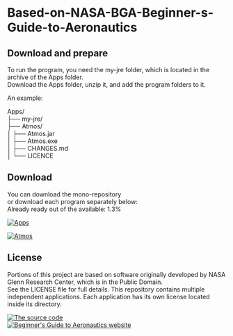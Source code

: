 # Based-on-NASA-BGA-Beginner-s-Guide-to-Aeronautics

## Download and prepare
To run the program, you need the my-jre folder, which is located in the archive of the Apps folder.  
Download the Apps folder, unzip it, and add the program folders to it.  

An example:  

Apps/  
├── my-jre/  
├── Atmos/  
│     ├── Atmos.jar  
│     ├── Atmos.exe  
│     ├── CHANGES.md  
│     └── LICENCE 


## Download
You can download the mono-repository  
or download each program separately below:  
Already ready out of the available: 1.3%

[![Apps](https://img.shields.io/badge/Download--Apps-gray)](https://github.com/UnclePuzzled/Based-on-NASA-BGA-Beginner-s-Guide-to-Aeronautics/blob/main/Apps.zip)  

[![Atmos](https://img.shields.io/badge/Atmos-green)](https://github.com/UnclePuzzled/Based-on-NASA-BGA-Beginner-s-Guide-to-Aeronautics/blob/main/Apps-folder%20(all%20programms)/Atmos.zip)  





## License
Portions of this project are based on software originally developed by NASA Glenn Research Center, which is in the Public Domain.  
See the LICENSE file for full details.
This repository contains multiple independent applications.
Each application has its own license located inside its directory.

[![The source code](https://img.shields.io/badge/The--Source--Code-purple)](https://github.com/nasa/BGA)  
[![Beginner's Guide to Aeronautics website](https://img.shields.io/badge/Beginner's--Guide--to--Aeronautics--website-purple)](https://www.grc.nasa.gov/WWW/K-12/airplane/)


